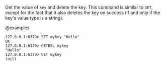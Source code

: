 Get the value of `key` and delete the key.
This command is similar to `GET`, except for the fact that it also deletes the key on success (if and only if the key's value type is a string).

@examples

```valkey-cli
127.0.0.1:6379> SET mykey "Hello"
OK
127.0.0.1:6379> GETDEL mykey
"Hello"
127.0.0.1:6379> GET mykey
(nil)
```
